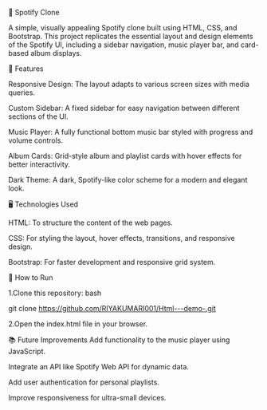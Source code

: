 🎵 Spotify Clone

A simple, visually appealing Spotify clone built using HTML, CSS, and Bootstrap. This project replicates the essential layout and design elements of the Spotify UI, including a sidebar navigation, music player bar, and card-based album displays.

🚀 Features

Responsive Design:
The layout adapts to various screen sizes with media queries.

Custom Sidebar:
A fixed sidebar for easy navigation between different sections of the UI.

Music Player:
A fully functional bottom music bar styled with progress and volume controls.

Album Cards:
Grid-style album and playlist cards with hover effects for better interactivity.

Dark Theme:
A dark, Spotify-like color scheme for a modern and elegant look.

🖥️ Technologies Used

HTML: To structure the content of the web pages.

CSS: For styling the layout, hover effects, transitions, and responsive design.

Bootstrap: For faster development and responsive grid system.

🔧 How to Run

1.Clone this repository:
bash

git clone https://github.com/RIYAKUMARI001/Html---demo-.git

2.Open the index.html file in your browser.

📚 Future Improvements
Add functionality to the music player using JavaScript.

Integrate an API like Spotify Web API for dynamic data.

Add user authentication for personal playlists.

Improve responsiveness for ultra-small devices.
